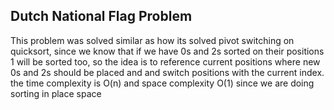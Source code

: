 ## Dutch National Flag Problem

This problem was solved similar as how its solved pivot switching on quicksort, since we know that if we have 0s and 2s sorted on their positions 1 will be sorted too, so the idea is to reference current positions where new 0s and 2s should be placed and and switch positions with the current index. the time complexity is O(n) and space complexity O(1) since we are doing sorting in place space
